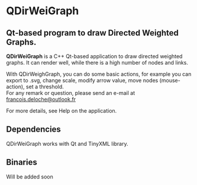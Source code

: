 QDirWeiGraph
==============
Qt-based program to draw Directed Weighted Graphs.
--------------

**QDirWeiGraph** is a C++ Qt-based application to draw directed weighted graphs. It can render well, while there is a high number of nodes and links.

With QDirWeighGraph, you can do some basic actions, for example you can export to .svg, change scale, modify arrow value, move nodes (mouse-action), set a threshold. <br>For any remark or question, please send an e-mail at francois.deloche@outlook.fr

For more details, see Help on the application.

## Dependencies

QDirWeiGraph works with Qt and TinyXML library.

## Binaries

Will be added soon



